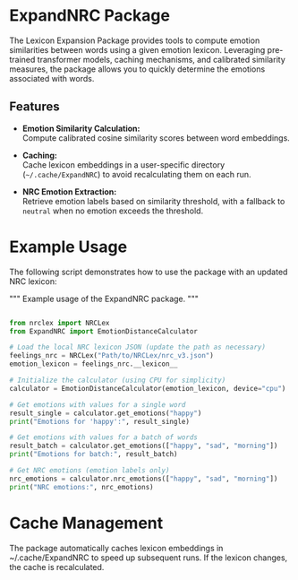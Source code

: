 
# ExpandNRC Package

The Lexicon Expansion Package provides tools to compute emotion similarities between words using a given emotion lexicon. Leveraging pre-trained transformer models, caching mechanisms, and calibrated similarity measures, the package allows you to quickly determine the emotions associated with words.

## Features

- **Emotion Similarity Calculation:**  
  Compute calibrated cosine similarity scores between word embeddings.

- **Caching:**  
  Cache lexicon embeddings in a user-specific directory (`~/.cache/ExpandNRC`) to avoid recalculating them on each run.

- **NRC Emotion Extraction:**  
  Retrieve emotion labels based on similarity threshold, with a fallback to `neutral` when no emotion exceeds the threshold.


# Example Usage

The following script demonstrates how to use the package with an updated NRC lexicon:

"""
Example usage of the ExpandNRC package.
"""
```python

from nrclex import NRCLex
from ExpandNRC import EmotionDistanceCalculator

# Load the local NRC lexicon JSON (update the path as necessary)
feelings_nrc = NRCLex("Path/to/NRCLex/nrc_v3.json")
emotion_lexicon = feelings_nrc.__lexicon__

# Initialize the calculator (using CPU for simplicity)
calculator = EmotionDistanceCalculator(emotion_lexicon, device="cpu")

# Get emotions with values for a single word
result_single = calculator.get_emotions("happy")
print("Emotions for 'happy':", result_single)

# Get emotions with values for a batch of words
result_batch = calculator.get_emotions(["happy", "sad", "morning"])
print("Emotions for batch:", result_batch)

# Get NRC emotions (emotion labels only)
nrc_emotions = calculator.nrc_emotions(["happy", "sad", "morning"])
print("NRC emotions:", nrc_emotions)
```

# Cache Management

The package automatically caches lexicon embeddings in ~/.cache/ExpandNRC to speed up subsequent runs. If the lexicon changes, the cache is recalculated.
